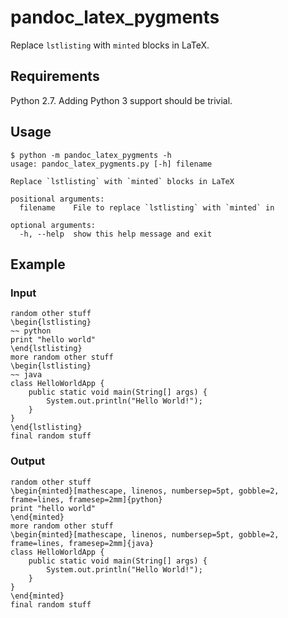 pandoc_latex_pygments
=====================

Replace `lstlisting` with `minted` blocks in LaTeX.

## Requirements

Python 2.7. Adding Python 3 support should be trivial.

## Usage

    $ python -m pandoc_latex_pygments -h
    usage: pandoc_latex_pygments.py [-h] filename
    
    Replace `lstlisting` with `minted` blocks in LaTeX
    
    positional arguments:
      filename    File to replace `lstlisting` with `minted` in
    
    optional arguments:
      -h, --help  show this help message and exit

## Example

### Input

    random other stuff
    \begin{lstlisting}
    ~~ python
    print "hello world"
    \end{lstlisting}
    more random other stuff
    \begin{lstlisting}
    ~~ java
    class HelloWorldApp {
        public static void main(String[] args) {
            System.out.println("Hello World!");
        }
    }
    \end{lstlisting}
    final random stuff

### Output

    random other stuff
    \begin{minted}[mathescape, linenos, numbersep=5pt, gobble=2, frame=lines, framesep=2mm]{python}
    print "hello world"
    \end{minted}
    more random other stuff
    \begin{minted}[mathescape, linenos, numbersep=5pt, gobble=2, frame=lines, framesep=2mm]{java}
    class HelloWorldApp {
        public static void main(String[] args) {
            System.out.println("Hello World!");
        }
    }
    \end{minted}
    final random stuff
